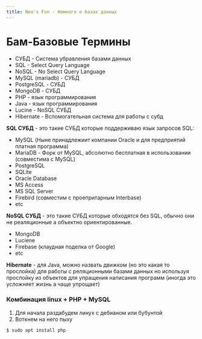```yaml
---
title: Neo's Fun - Немного о базах данных
---
```

# Бам-Базовые Термины

* СУБД - Система убравления базами данных
* SQL - Select Query Language
* NoSQL - No Select Query Language
* MySQL (mariadb) - СУБД
* PostgreSQL - СУБД
* MongoDB - СУБД
* PHP - язык программирования
* Java - язык программирования
* Lucine - NoSQL СУБД
* Hibernate - Вспомогательная система для работы с субд

**SQL СУБД** - это такие СУБД которые поддерживаю язык запросов SQL:
* MySQL (Ныне принадлежиит компании Oracle и для предприятий платная программа)
* MariaDB - Форк от MySQL, абсолютно бесплатная в использовании (совместима с MySQL)
* PostgreSQL
* SQLite
* Oracle Database
* MS Access
* MS SQL Server
* Firebird (совместим с проепритарным Interbase)
* etc

**NoSQL СУБД** - это такие СУБД которые обходятся без SQL, обычно они не реаляционные а объектно ориентированные.
* MongoDB
* Luciene
* Firebase (клаудная поделка от Google)
* etc

**Hibernate** - для Java, можно назвать движком (но это какая то прослойка) для работы с реляционными базами данных но используя прослойку из объектов для упращения написания программ (иногда это усложняет жизнь а чаще упрощает)


### Комбинация linux + PHP + MySQL

1. Для начала раздабудем линух с дебианом или бубунтой
2. Воткнем на него пыху
```
$ sudo apt install php
```